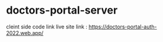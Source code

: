 # doctors-portal-server
cleint side code link 
live site link : https://doctors-portal-auth-2022.web.app/
